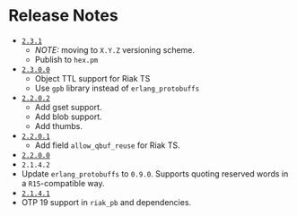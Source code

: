 Release Notes
=============

* [`2.3.1`](https://github.com/basho/riak_pb/milestone/16)
  * *NOTE:* moving to `X.Y.Z` versioning scheme.
  * Publish to `hex.pm`
* [`2.3.0.0`](https://github.com/basho/riak_pb/compare/2.2.0.2...2.3.0.0)
  * Object TTL support for Riak TS
  * Use `gpb` library instead of `erlang_protobuffs`
* [`2.2.0.2`](https://github.com/basho/riak_pb/compare/2.2.0.1...2.2.0.2)
  * Add gset support.
  * Add blob support.
  * Add thumbs.
* [`2.2.0.1`](https://github.com/basho/riak_pb/compare/2.2.0.0...2.2.0.1)
  * Add field `allow_qbuf_reuse` for Riak TS.
* [`2.2.0.0`](https://github.com/basho/riak_pb/compare/2.1.4.2...2.2.0.0)
* `2.1.4.2`
 * Update `erlang_protobuffs` to `0.9.0`. Supports quoting reserved words in a `R15`-compatible way.
* [`2.1.4.1`](https://github.com/basho/riak_pb/issues?q=milestone%3Ariak_pb-2.1.4.1)
 * OTP 19 support in `riak_pb` and dependencies.
